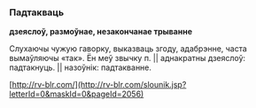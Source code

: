 ### Падтакваць
**дзеяслоў, размоўнае, незакончанае трыванне**

Слухаючы чужую гаворку, выказваць згоду, адабрэнне, часта вымаўляючы «так». Ён меў звычку п. || аднакратны дзеяслоў: падтакнуць. || назоўнік: падтакванне.

<a rel="author">[http://rv-blr.com/](http://rv-blr.com/slounik.jsp?letterId=0&maskId=0&pageId=2056)</a>
